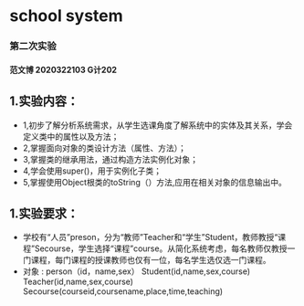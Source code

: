 # school system

### 第二次实验
 #### 范文博 2020322103 G计202
## 1.实验内容：
- 1,初步了解分析系统需求，从学生选课角度了解系统中的实体及其关系，学会定义类中的属性以及方法；
- 2,掌握面向对象的类设计方法（属性、方法）；
- 3,掌握类的继承用法，通过构造方法实例化对象；
- 4,学会使用super()，用于实例化子类；
- 5,掌握使用Object根类的toString（）方法,应用在相关对象的信息输出中。
## 1.实验要求：
- 学校有“人员”preson，分为“教师”Teacher和“学生”Student，教师教授“课程”Secourse，学生选择“课程”course。从简化系统考虑，每名教师仅教授一门课程，每门课程的授课教师也仅有一位，每名学生选仅选一门课程。
- 对象 :  person（id，name,sex）
         Student(id,name,sex,course)
         Teacher(id,name,sex,course)
         Secourse(courseid,coursename,place,time,teaching)
